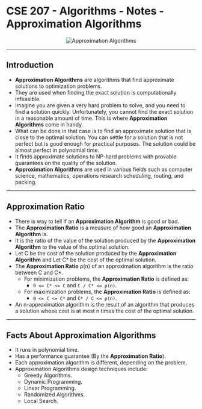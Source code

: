 # **CSE 207 - Algorithms - Notes - Approximation Algorithms**

<p align="center">
    <img src="https://stemlounge.com/content/images/2021/06/animated_algorithms.gif" alt="Approximation Algorithms"/>
</p>

---

## **Introduction**

- **Approximation Algorithms** are algorithms that find approximate solutions to optimization problems.
- They are used when finding the exact solution is computationally infeasible.
- Imagine you are given a very hard problem to solve, and you need to find a solution quickly. Unfortunately, you cannot find the exact solution in a reasonable amount of time. This is where **Approximation Algorithms** come in handy.
- What can be done in that case is to find an approximate solution that is close to the optimal solution. You can settle for a solution that is not perfect but is good enough for practical purposes. The solution could be almost perfect in polynomial time.
- It finds approximate solutions to NP-hard problems with provable guarantees on the quality of the solution.
- **Approximation Algorithms** are used in various fields such as computer science, mathematics, operations research scheduling, routing, and packing.

---

## **Approximation Ratio**

- There is way to tell if an **Approximation Algorithm** is good or bad.
- The **Approximation Ratio** is a measure of how good an **Approximation Algorithm** is.
- It is the ratio of the value of the solution produced by the **Approximation Algorithm** to the value of the optimal solution.
- Let C be the cost of the solution produced by the **Approximation Algorithm** and Let C* be the cost of the optimal solution.
- The **Approximation Ratio** ρ(n) of an approximation algorithm is the ratio between C and C*.
  - For minimization problems, the **Approximation Ratio** is defined as:
    - `0 <= C* <= C` and `C / C* <= ρ(n)`.
  - For maximization problems, the **Approximation Ratio** is defined as:
    - `0 <= C <= C*` and `C* / C <= ρ(n)`.
- An n-approximation algorithm is the result of an algorithm that produces a solution whose cost is at most n times the cost of the optimal solution.

---

## **Facts About Approximation Algorithms**

- It runs in polynomial time.
- Has a performance guarantee (By the **Approximation Ratio**).
- Each approximation algorithm is different, depending on the problem.
- Approximation Algorithms design techniques include:
  - Greedy Algorithms.
  - Dynamic Programming.
  - Linear Programming.
  - Randomized Algorithms.
  - Local Search.
